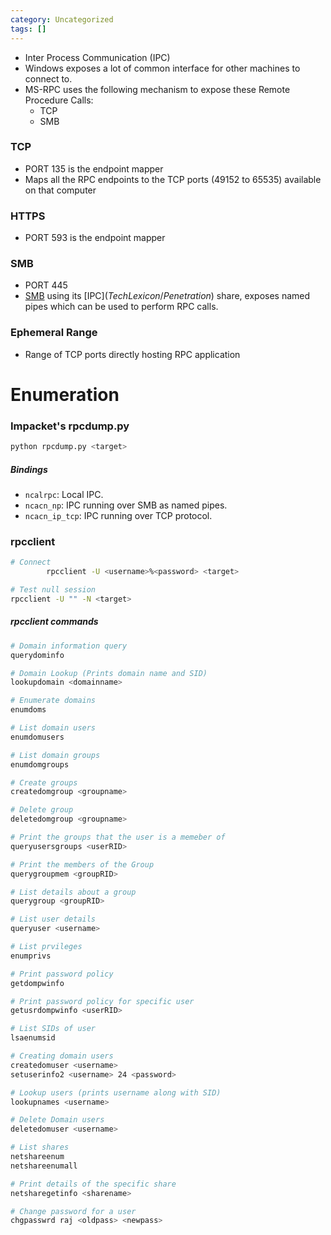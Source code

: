 ```yaml
---
category: Uncategorized
tags: []
---
```

- Inter Process Communication (IPC)
- Windows exposes a lot of common interface for other machines to connect to.
- MS-RPC uses the following mechanism to expose these Remote Procedure Calls:
	- TCP
	- SMB
### TCP
- PORT 135 is the endpoint mapper
- Maps all the RPC endpoints to the TCP ports (49152 to 65535) available on that computer
### HTTPS
- PORT 593 is the endpoint mapper 
### SMB
- PORT 445
- [SMB](TechLexicon/Penetration%20Testing/Exploitation/Active%20Directory/Protocols/SMB.md) using its [IPC$](TechLexicon/Penetration%20Testing/Exploitation/Active%20Directory/Protocols/SMB.md#IPC$) share, exposes named pipes which can be used to perform RPC calls.
### Ephemeral Range
- Range of TCP ports directly hosting RPC application

# Enumeration
### Impacket's rpcdump.py
```bash
python rpcdump.py <target>
```
##### Bindings
- `ncalrpc`: Local IPC.
- `ncacn_np`: IPC running over SMB as named pipes.
- `ncacn_ip_tcp`: IPC running over TCP protocol.

### rpcclient
```bash
# Connect
		rpcclient -U <username>%<password> <target>

# Test null session
rpcclient -U "" -N <target>
```
##### rpcclient commands
```bash
# Domain information query
querydominfo

# Domain Lookup (Prints domain name and SID)
lookupdomain <domainname>

# Enumerate domains
enumdoms

# List domain users
enumdomusers

# List domain groups
enumdomgroups

# Create groups
createdomgroup <groupname>

# Delete group
deletedomgroup <groupname>

# Print the groups that the user is a memeber of
queryusersgroups <userRID>

# Print the members of the Group
querygroupmem <groupRID>

# List details about a group
querygroup <groupRID>

# List user details
queryuser <username>

# List prvileges
enumprivs

# Print password policy
getdompwinfo

# Print password policy for specific user
getusrdompwinfo <userRID>

# List SIDs of user
lsaenumsid

# Creating domain users
createdomuser <username>
setuserinfo2 <username> 24 <password>

# Lookup users (prints username along with SID)
lookupnames <username>

# Delete Domain users
deletedomuser <username>

# List shares
netshareenum
netshareenumall

# Print details of the specific share
netsharegetinfo <sharename>

# Change password for a user
chgpasswrd raj <oldpass> <newpass>
```